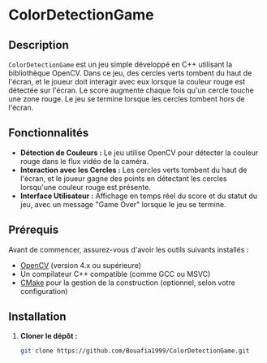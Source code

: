 # ColorDetectionGame

## Description

`ColorDetectionGame` est un jeu simple développé en C++ utilisant la bibliothèque OpenCV. Dans ce jeu, des cercles verts tombent du haut de l'écran, et le joueur doit interagir avec eux lorsque la couleur rouge est détectée sur l'écran. Le score augmente chaque fois qu'un cercle touche une zone rouge. Le jeu se termine lorsque les cercles tombent hors de l'écran.

## Fonctionnalités

- **Détection de Couleurs :** Le jeu utilise OpenCV pour détecter la couleur rouge dans le flux vidéo de la caméra.
- **Interaction avec les Cercles :** Les cercles verts tombent du haut de l'écran, et le joueur gagne des points en détectant les cercles lorsqu'une couleur rouge est présente.
- **Interface Utilisateur :** Affichage en temps réel du score et du statut du jeu, avec un message "Game Over" lorsque le jeu se termine.

## Prérequis

Avant de commencer, assurez-vous d'avoir les outils suivants installés :

- [OpenCV](https://opencv.org/) (version 4.x ou supérieure)
- Un compilateur C++ compatible (comme GCC ou MSVC)
- [CMake](https://cmake.org/) pour la gestion de la construction (optionnel, selon votre configuration)

## Installation

1. **Cloner le dépôt :**

   ```bash
   git clone https://github.com/Bouafia1999/ColorDetectionGame.git
